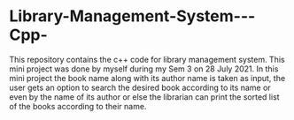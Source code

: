 # Library-Management-System---Cpp-

This repository contains the c++ code for library management system.
This mini project was done by myself during my Sem 3 on 28 July 2021.
In this mini project the book name along with its author name is taken as input, the user gets an option to search the desired book according to its name or even by the name of its author or else the librarian can print the sorted list of the books according to their name.
